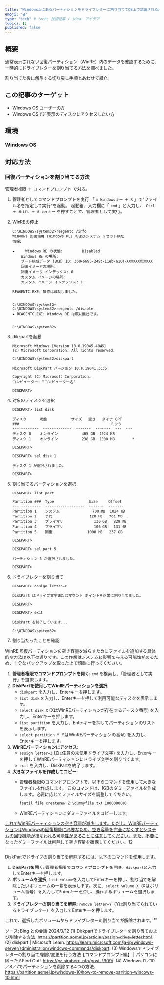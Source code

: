 ```yaml
---
title: "Windows上にあるパーティションをドライブレターに割り当ててOS上で認識される。"
emoji: "⛳"
type: "tech" # tech: 技術記事 / idea: アイデア
topics: []
published: false
---
```

## 概要

通常表示されない回復パーティション（WinRE）内のデータを確認するために、一時的にドライブレターを割り当てる方法を調べました。

割り当てた後に解除する切り戻し手順とあわせて紹介。

## この記事のターゲット

- Windows OS ユーザーの方
- Windows OSで非表示のディスクにアクセスしたい方

## 環境

### Windows OS

## 対応方法

### 回復パーティションを割り当てる方法

管理者権限 ＋ コマンドプロンプト で対応。

1. 管理者としてコマンドプロンプトを実行
    「 `⊞ Windowsキー ＋ R` 」で“ファイル名を指定して実行”を起動。
    起動後、入力欄に「 `cmd` 」と入力し、` Ctrl ＋ Shift ＋ Enterキー` を押すことで、管理者として実行。

1. WinREの停止

    ```
    C:\WINDOWS\system32>reagentc /info
    Windows 回復環境 (Windows RE) およびシステム リセット構成
    情報:

    ★     Windows RE の状態:         Disabled
        Windows RE の場所:
        ブート構成データ (BCD) ID: 36046695-249b-11eb-a108-XXXXXXXXXXXX
        回復イメージの場所:
        回復イメージ インデックス: 0
        カスタム イメージの場所:
        カスタム イメージ インデックス: 0

    REAGENTC.EXE: 操作は成功しました。


    C:\WINDOWS\system32>
    C:\WINDOWS\system32>reagentc /disable
    ★ REAGENTC.EXE: Windows RE は既に無効です。


    C:\WINDOWS\system32>
    ```

1. dikspartを起動

    ```
    Microsoft Windows [Version 10.0.19045.4046]
    (c) Microsoft Corporation. All rights reserved.

    C:\WINDOWS\system32>diskpart

    Microsoft DiskPart バージョン 10.0.19041.3636

    Copyright (C) Microsoft Corporation.
    コンピューター: "コンピューター名"

    DISKPART>
    ```

1. 対象のディスクを選択

    ```
    DISKPART> list disk

    ディスク      状態           サイズ   空き   ダイナ GPT
    ###                                          ミック
    ------------  -------------  -------  -------  ---  ---
    ディスク 0    オンライン           465 GB  1024 KB
    ディスク 1    オンライン           238 GB  1000 MB        *

    DISKPART>

    DISKPART> sel disk 1

    ディスク 1 が選択されました。

    DISKPART>
    ```

1. 割り当てるパーティションを選択

    ```
    DISKPART> list part

    Partition ###  Type                Size     Offset
    -------------  ------------------  -------  -------
    Partition 1    システム               700 MB  1024 KB
    Partition 2    予約                 128 MB   701 MB
    Partition 3    プライマリ              130 GB   829 MB
    Partition 4    プライマリ              106 GB   131 GB
    Partition 5    回復                1000 MB   237 GB

    DISKPART>

    DISKPART> sel part 5

    パーティション 5 が選択されました。

    DISKPART>
    ```

1. ドライブレターを割り当て

    ```
    DISKPART> assign letter=z

    DiskPart はドライブ文字またはマウント ポイントを正常に割り当てました。

    DISKPART>

    DISKPART> exit

    DiskPart を終了しています...

    C:\WINDOWS\system32>
    ```

1. 割り当たったことを確認



WinRE 回復パーティションの空き容量を減らすためにファイルを追加する具体的な方法は以下の通りです。この作業はシステムに影響を与える可能性があるため、十分なバックアップを取った上で慎重に行ってください。

1. **管理者権限でコマンドプロンプトを開く**: `cmd` を検索し、「管理者として実行」を選択します。
2. **DiskPartを使用してWinREパーティションを選択**:
    - `diskpart` を入力し、Enterキーを押します。
    - `list disk` を入力し、Enterキーを押して利用可能なディスクを表示します。
    - `select disk X` (XはWinREパーティションが存在するディスク番号) を入力し、Enterキーを押します。
    - `list partition` を入力し、Enterキーを押してパーティションのリストを表示します。
    - `select partition Y` (YはWinREパーティションの番号) を入力し、Enterキーを押します。
3. **WinREパーティションにアクセス**:
    - `assign letter=Z` (Zは任意の未使用ドライブ文字) を入力し、Enterキーを押してWinREパーティションにドライブ文字を割り当てます。
    - `exit` を入力し、DiskPartを終了します。
4. **大きなファイルを作成してコピー**:
    - 管理者権限のコマンドプロンプトで、以下のコマンドを使用して大きなファイルを作成します。
    このコマンドは、1GBのダミーファイルを作成します。必要に応じてファイルサイズを調整してください。
        
        ```
        fsutil file createnew Z:\dummyfile.txt 1000000000
        
        ```
        
    - WinREパーティションにダミーファイルをコピーします。

[これでWinREパーティションの空き容量が減少します。ただし、WinREパーティションはWindowsの回復機能に必要なため、空き容量を完全になくすとシステムの回復機能が損なわれる可能性があることに注意してください。また、不要になったダミーファイルは削除して空き容量を確保してください。1](https://learn.microsoft.com/ja-jp/windows-hardware/manufacture/desktop/windows-recovery-environment--windows-re--technical-reference?view=windows-11)[2](https://www.pasoble.jp/tips/how-to-recreate-winre.html)

-----

DiskPartでドライブの割り当てを解除するには、以下のコマンドを使用します。

1. **DiskPartを開く**: 管理者権限でコマンドプロンプトを開き、`diskpart`と入力してEnterキーを押します。
2. **ボリュームを選択**: `list volume`を入力してEnterキーを押し、割り当てを解除したいボリュームの一覧を表示します。次に、`select volume X`（Xはボリューム番号）を入力してEnterキーを押し、操作するボリュームを選択します。
3. **ドライブレターの割り当てを解除**: `remove letter=Y`（Yは割り当てられているドライブレター）を入力してEnterキーを押します。

これで、選択したボリュームからドライブレターの割り当てが解除されます。¹²

ソース: Bing との会話 2024/3/12
(1) Diskpartでドライブレターを割り当ておよび削除する方法. https://partition.aomei.jp/articles/assign-drive-letter.html.
(2) diskpart | Microsoft Learn. https://learn.microsoft.com/ja-jp/windows-server/administration/windows-commands/diskpart.
(3) Windowsでドライブレターの割り当て/削除/変更を行う方法【コマンドプロンプト編】 | パソコンに困ったらFind Out!. https://pc.siraberu.info/post-2909/.
(4) Windows 11／10／8／7でパーティションを削除する4つの方法. https://partition.aomei.jp/windows-10/how-to-remove-partition-windows-10.html.
